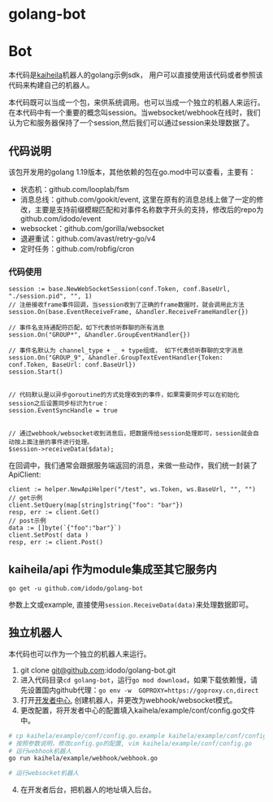 # golang-bot

# Bot
本代码是[kaiheila](http://developer.kaiheila.cn/doc)机器人的golang示例sdk， 用户可以直接使用该代码或者参照该代码来构建自己的机器人。

本代码既可以当成一个包，来供系统调用。也可以当成一个独立的机器人来运行。在本代码中有一个重要的概念叫session。当websocket/webhook在线时，我们认为它和服务器保持了一个session,然后我们可以通过session来处理数据了。

## 代码说明
该包开发用的golang 1.19版本，其他依赖的包在go.mod中可以查看，主要有：
* 状态机：github.com/looplab/fsm
* 消息总线：github.com/gookit/event, 这里在原有的消息总线上做了一定的修改，主要是支持前缀模糊匹配和对事件名称数字开头的支持，修改后的repo为 github.com/idodo/event
* websocket：github.com/gorilla/websocket
* 退避重试：github.com/avast/retry-go/v4
* 定时任务：github.com/robfig/cron


### 代码使用

```golang
session := base.NewWebSocketSession(conf.Token, conf.BaseUrl, "./session.pid", "", 1)
// 注册接收frame事件回调，当session收到了正确的frame数据时，就会调用此方法
session.On(base.EventReceiveFrame, &handler.ReceiveFrameHandler{})

// 事件名支持通配符匹配，如下代表侦听群聊的所有消息
session.On("GROUP*", &handler.GroupEventHandler{})

// 事件名默认为 channel_type + _ + type组成， 如下代表侦听群聊的文字消息
session.On("GROUP_9", &handler.GroupTextEventHandler{Token: conf.Token, BaseUrl: conf.BaseUrl})
session.Start()


// 代码默认是以异步goroutine的方式处理收到的事件，如果需要同步可以在初始化session之后设置同步标识为true：
session.EventSyncHandle = true


// 通过webhook/websocket收到消息后，把数据传给session处理即可，session就会自动按上面注册的事件进行处理。
$session->receiveData($data);

```

在回调中，我们通常会跟据服务端返回的消息，来做一些动作，我们统一封装了ApiClient:
```
client := helper.NewApiHelper("/test", ws.Token, ws.BaseUrl, "", "")
// get示例
client.SetQuery(map[string]string{"foo": "bar"})
resp, err := client.Get()
// post示例
data := []byte(`{"foo":"bar"}`)
client.SetPost( data )
resp, err := client.Post()
```

## kaiheila/api 作为module集成至其它服务内

```
go get -u github.com/idodo/golang-bot
````
参数上文或example, 直接使用`session.ReceiveData(data)`来处理数据即可。




## 独立机器人

本代码也可以作为一个独立的机器人来运行。

1. git clone git@github.com:idodo/golang-bot.git
2. 进入代码目录`cd golang-bot`，运行`go mod download`，如果下载依赖慢，请先设置国内github代理：`go env -w  GOPROXY=https://goproxy.cn,direct`
3. 打开[开发者中心](https://developer.kaiheila.cn/bot), 创建机器人，并更改为webhook/websocket模式。
4. 更改配置，将开发者中心的配置填入kaihela/example/conf/config.go文件中。

```bash
# cp kaihela/example/conf/config.go.example kaihela/example/conf/config.go
# 按照参数说明，修改config.go的配置, vim kaihela/example/conf/config.go
# 运行webhook机器人
go run kaihela/example/webhook/webhook.go

# 运行websocket机器人
````
4. 在开发者后台，把机器人的地址填入后台。



